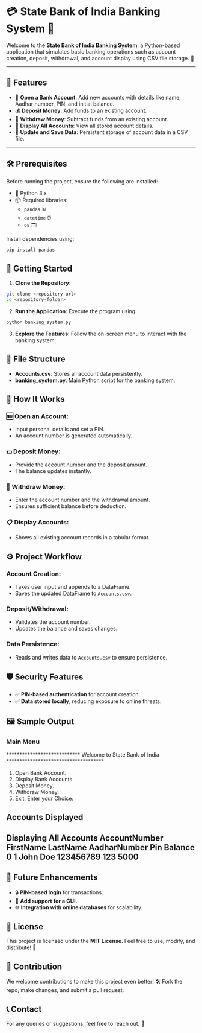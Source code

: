 # 💳 State Bank of India Banking System 🏦

Welcome to the **State Bank of India Banking System**, a Python-based application that simulates basic banking operations such as account creation, deposit, withdrawal, and account display using CSV file storage. 📁

---

## 📝 Features
- 🧾 **Open a Bank Account**: Add new accounts with details like name, Aadhar number, PIN, and initial balance.
- 💰 **Deposit Money**: Add funds to an existing account.
- 💸 **Withdraw Money**: Subtract funds from an existing account.
- 👀 **Display All Accounts**: View all stored account details.
- 🔄 **Update and Save Data**: Persistent storage of account data in a CSV file.

---

## 🛠️ Prerequisites
Before running the project, ensure the following are installed:
- 🐍 Python 3.x
- 📦 Required libraries:
  - `pandas` 📊
  - `datetime` ⏰
  - `os` 🗂️

Install dependencies using:
```bash
pip install pandas
```

## 🚀 Getting Started
1. **Clone the Repository**:
```bash
git clone <repository-url>
cd <repository-folder>
```

2. **Run the Application**: Execute the program using:
```bash
python banking_system.py
```
3. **Explore the Features**: Follow the on-screen menu to interact with the banking system.

## 📂 File Structure
- **Accounts.csv**: Stores all account data persistently.
- **banking_system.py**: Main Python script for the banking system.

## 📖 How It Works
### 🆕 Open an Account:
- Input personal details and set a PIN.
- An account number is generated automatically.

### 💵 Deposit Money:
- Provide the account number and the deposit amount.
- The balance updates instantly.

### 🏧 Withdraw Money:
- Enter the account number and the withdrawal amount.
- Ensures sufficient balance before deduction.

### 📋 Display Accounts:
- Shows all existing account records in a tabular format.

## ⚙️ Project Workflow
### Account Creation:
- Takes user input and appends to a DataFrame.
- Saves the updated DataFrame to `Accounts.csv`.

### Deposit/Withdrawal:
- Validates the account number.
- Updates the balance and saves changes.

### Data Persistence:
- Reads and writes data to `Accounts.csv` to ensure persistence.

## 🛡️ Security Features
- ✅ **PIN-based authentication** for account creation.
- ✅ **Data stored locally**, reducing exposure to online threats.

## 🖼️ Sample Output
### Main Menu
**************************** Welcome to State Bank of India *************************************
1. Open Bank Account.
2. Display Bank Accounts.
3. Deposit Money.
4. Withdraw Money.
5. Exit.
Enter your Choice: 
## Accounts Displayed
**Displaying All Accounts**
   AccountNumber  FirstName  LastName  AadharNumber   Pin  Balance
0              1       John      Doe     123456789   123     5000
----------------------------------


## 🌟 Future Enhancements
- 🔒 **PIN-based login** for transactions.
- 📱 **Add support for a GUI**.
- 🌐 **Integration with online databases** for scalability.

## 📜 License
This project is licensed under the **MIT License**. Feel free to use, modify, and distribute! 🚀

## 🤝 Contribution
We welcome contributions to make this project even better! 🛠️ Fork the repo, make changes, and submit a pull request.

## 📞 Contact
For any queries or suggestions, feel free to reach out. 📩
